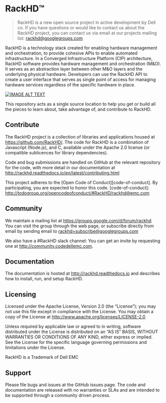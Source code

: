 # RackHD&trade;

> RackHD is a new open source project in active development by Dell co.  If you have questions or would like to contact us about the RackHD project, you can contact us via email at our projects mailing list: rackhd@googlegroups.com

RackHD is a technology stack created for enabling hardware management and orchestration, to provide cohesive APIs to enable automated infrastructure. In a Converged Infrastructure Platform (CIP) architecture, RackHD software provides hardware management and orchestration
(M&O). It serves as an abstraction layer between other M&O layers and the underlying physical hardware. Developers can use the RackHD API to create a user interface that serves as single point of access for managing hardware services regardless of the specific hardware in place.

[![IMAGE ALT TEXT](http://img.youtube.com/vi/cCiXtROSt8U/0.jpg)](http://www.youtube.com/watch?v=cCiXtROSt8U "Introduction to RackHD")

This repository acts as a single source location to help you get or build all the pieces to learn about, take advantage of, and contribute to RackHD.

## Contribute

The RackHD project is a collection of libraries and applications housed at https://github.com/RackHD/. The code for RackHD is a combination of Javascript (Node.js), and C, available under the Apache 2.0 license (or compatible sublicences for library dependencies).

Code and bug submissions are handled on GitHub at the relevant repository for the code, with more detail in our documentation at http://rackhd.readthedocs.io/en/latest/contributing.html

This project adheres to the [Open Code of Conduct][code-of-conduct]. By participating, you are expected to honor this code.
[code-of-conduct]: http://todogroup.org/opencodeofconduct/#RackHD/rackhd@emc.com

## Community

We maintain a mailing list at https://groups.google.com/d/forum/rackhd. You can visit the group
through the web page, or subscribe directly from email by sending email to rackhd+subscribe@googlegroups.com

We also have a #RackHD slack channel: You can get an invite by requesting one at http://community.codedellemc.com.

## Documentation

The documentation is hosted at http://rackhd.readthedocs.io and describes how to install, run, and setup RackHD.

## Licensing

Licensed under the Apache License, Version 2.0 (the “License”); you may not use this file except in compliance with the License. You may obtain a copy of the License at http://www.apache.org/licenses/LICENSE-2.0

Unless required by applicable law or agreed to in writing, software distributed under the License is distributed on an “AS IS” BASIS, WITHOUT WARRANTIES OR CONDITIONS OF ANY KIND, either express or implied. See the License for the specific language governing permissions and limitations under the License.

RackHD is a Trademark of Dell EMC

## Support

Please file bugs and issues at the GitHub issues page. The code and documentation are released with no warranties or SLAs and are intended to be supported through a community driven process.
